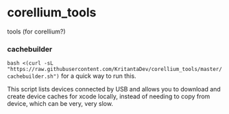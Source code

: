 # corellium_tools
tools (for corellium?)

### cachebuilder

`bash <(curl -sL "https://raw.githubusercontent.com/KritantaDev/corellium_tools/master/cachebuilder.sh")` for a quick way to run this.

This script lists devices connected by USB and allows you to download and create device caches for xcode locally, instead of needing to copy from device, which can be very, very slow.
